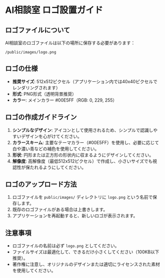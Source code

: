 # AI相談室 ロゴ設置ガイド

## ロゴファイルについて

AI相談室のロゴファイルは以下の場所に保存する必要があります：

```
/public/images/logo.png
```

## ロゴの仕様

- **推奨サイズ**: 512x512ピクセル（アプリケーション内では40x40ピクセルでレンダリングされます）
- **形式**: PNG形式（透明背景推奨）
- **カラー**: メインカラー #00E5FF（RGB: 0, 229, 255）

## ロゴの作成ガイドライン

1. **シンプルなデザイン**: アイコンとして使用されるため、シンプルで認識しやすいデザインを心がけてください。
2. **カラースキーム**: 主要なテーマカラー（#00E5FF）を使用し、必要に応じて白や濃い青などの補色を使用してください。
3. **形状**: 円形または正方形の形状内に収まるようにデザインしてください。
4. **解像度**: 高解像度（最低512x512ピクセル）で作成し、小さいサイズでも視認性が保たれるようにしてください。

## ロゴのアップロード方法

1. ロゴファイルを `public/images/` ディレクトリに `logo.png` という名前で保存します。
2. 既存のロゴファイルがある場合は上書きします。
3. アプリケーションを再起動すると、新しいロゴが表示されます。

## 注意事項

- ロゴファイルの名前は必ず `logo.png` としてください。
- ファイルサイズは最適化して、できるだけ小さくしてください（100KB以下推奨）。
- 著作権に注意し、オリジナルのデザインまたは適切にライセンスされた素材を使用してください。
